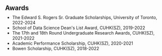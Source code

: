 <h1 id="awards"></h1>

<h2 style="margin: 50px 0px 10px;">Awards</h2>

<ul style="margin:0 0 5px;">
  <li>The Edward S. Rogers Sr. Graduate Scholarships, University of Toronto, 2022-2024</li>
  <li>School of Data Science Dean's List Award, CUHK(SZ), 2019-2022</li>
  <li>The 17th and 18th Round Undergraduate Research Awards, CUHK(SZ), 2021-2022</li>
  <li>Academic Performance Scholarship, CUHK(SZ), 2020-2021</li>
  <li>Bowen Scholarship, CUHK(SZ), 2018-2022</li>
</ul>

